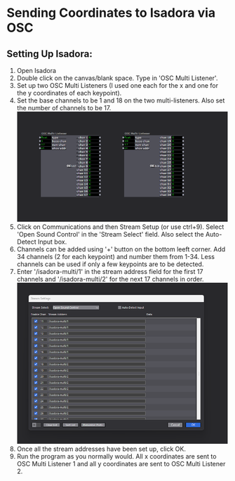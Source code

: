 # Sending Coordinates to Isadora via OSC 

## Setting Up Isadora: 

1. Open Isadora
2. Double click on the canvas/blank space. Type in 'OSC Multi Listener'. 
3. Set up two OSC Multi Listeners (I used one each for the x and one for the y coordinates of each keypoint).
4. Set the base channels to be 1 and 18 on the two multi-listeners. Also set the number of channels to be 17.
![alt text](image.png)
5. Click on Communications and then Stream Setup (or use ctrl+9). Select 'Open Sound Control' in the 'Stream Select' field. Also select the Auto-Detect Input box.
6. Channels can be added using '+' button on the bottom leeft corner. Add 34 channels (2 for each keypoint) and number them from 1-34. Less channels can be used if only a few keypoints are to be detected.
7. Enter '/isadora-multi/1' in the stream address field for the first 17 channels and '/isadora-multi/2' for the next 17 channels in order. 
![alt text](image-1.png)
8. Once all the stream addresses have been set up, click OK.
9. Run the program as you normally would. All x coordinates are sent to OSC Multi Listener 1 and all y coordinates are sent to OSC Multi Listener 2.